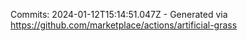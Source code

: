 Commits: 2024-01-12T15:14:51.047Z - Generated via https://github.com/marketplace/actions/artificial-grass
<br>
